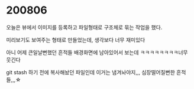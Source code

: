 # 200806

오늘은 뷰에서 이미지를 등록하고 파일형태로 구조체로 묶는 작업을 했다.



미리보기도 보여주는 형태로 만들었는데, 생각보다 너무 재미있다



아니 어제 큰일날뻔했던 흔적들 배경화면에 남아있어서 보는데 ㅋㅋㅋㅋㅋㅋㅋㅋ너무웃긴다

git stash 하기 전에 복사해놨던 파일인데 이거는 냄겨놔야지,,, 심장떨어질뻔한 흔적들,,,☆